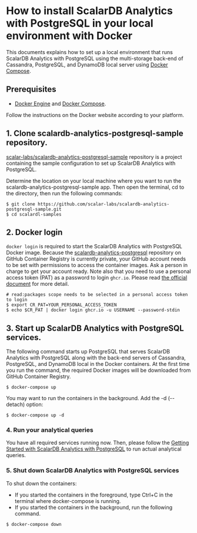 # How to install ScalarDB Analytics with PostgreSQL in your local environment with Docker

This documents explains how to set up a local environment that runs ScalarDB Analytics with PostgreSQL using the multi-storage back-end of Cassandra, PostgreSQL, and DynamoDB local server using [Docker Compose](https://docs.docker.com/compose/).

## Prerequisites

- [Docker Engine](https://docs.docker.com/engine/) and [Docker Compose](https://docs.docker.com/compose/).

Follow the instructions on the Docker website according to your platform.

## 1. Clone scalardb-analytics-postgresql-sample repository.

[scalar-labs/scalardb-analytics-postgresql-sample](https://github.com/scalar-labs/scalardb-samples/scalardb-analytics-postgresql) repository is a project containing the sample configuration to set up ScalarDB Analytics with PostgreSQL.

Determine the location on your local machine where you want to run the scalardb-analytics-postgresql-sample app. Then open the terminal, cd to the directory, then run the following commands:

```shell
$ git clone https://github.com/scalar-labs/scalardb-analytics-postgresql-sample.git
$ cd scalardl-samples
```

## 2. Docker login

`docker login` is required to start the ScalarDB Analytics with PostgreSQL Docker image. Because the [scalardb-analytics-postgresql](https://github.com/orgs/scalar-labs/packages/container/package/scalardb-analytics-postgresql) repository on GitHub Container Registry is currently private, your GitHub account needs to be set with permissions to access the container images. Ask a person in charge to get your account ready. Note also that you need to use a personal access token (PAT) as a password to login `ghcr.io`. Please read [the official document](https://docs.github.com/en/packages/working-with-a-github-packages-registry/migrating-to-the-container-registry-from-the-docker-registry#authenticating-with-the-container-registry) for more detail.

```shell
# read:packages scope needs to be selected in a personal access token to login
$ export CR_PAT=YOUR_PERSONAL_ACCESS_TOKEN
$ echo $CR_PAT | docker login ghcr.io -u USERNAME --password-stdin
```

## 3. Start up ScalarDB Analytics with PostgreSQL services.

The following command starts up PostgreSQL that serves ScalarDB Analytics with PostgreSQL along with the back-end servers of Cassandra, PostgreSQL, and DynamoDB local in the Docker containers. At the first time you run the command, the required Docker images will be downloaded from GitHub Container Registry.

```shell
$ docker-compose up
```

You may want to run the containers in the background. Add the -d (--detach) option:

```shell
$ docker-compose up -d
```

### 4. Run your analytical queries

You have all required services running now. Then, please follow the [Getting Started with ScalarDB Analytics with PostgreSQL](./getting-started.md) to run actual analytical queries.

### 5. Shut down ScalarDB Analytics with PostgreSQL services

To shut down the containers:

- If you started the containers in the foreground, type Ctrl+C in the terminal where docker-compose is running.
- If you started the containers in the background, run the following command.

```shell
$ docker-compose down
```
